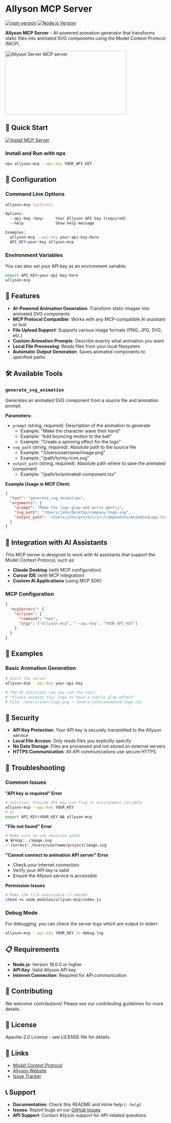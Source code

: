 # Allyson MCP Server

[![npm version](https://badge.fury.io/js/allyson-mcp.svg)](https://badge.fury.io/js/allyson-mcp)
[![Node.js Version](https://img.shields.io/node/v/allyson-mcp.svg)](https://nodejs.org)

**Allyson MCP Server** - AI-powered animation generator that transforms static files into animated SVG components using the Model Context Protocol (MCP).

<a href="https://glama.ai/mcp/servers/@isaiahbjork/allyson-mcp">
  <img width="380" height="200" src="https://glama.ai/mcp/servers/@isaiahbjork/allyson-mcp/badge" alt="Allyson Server MCP server" />
</a>

## 🚀 Quick Start
[![Install MCP Server](https://cursor.com/deeplink/mcp-install-light.svg)](https://cursor.com/install-mcp?name=allyson&config=eyJjb21tYW5kIjoibnB4IGFsbHlzb24tbWNwIC0tYXBpLWtleSBZT1VSX0FQSV9LRVkifQ%3D%3D)

### Install and Run with npx

```bash
npx allyson-mcp --api-key YOUR_API_KEY
```

## 🔧 Configuration

### Command Line Options

```bash
allyson-mcp [options]

Options:
  --api-key <key>     Your Allyson API key (required)
  --help              Show help message

Examples:
  allyson-mcp --api-key your-api-key-here
  API_KEY=your-key allyson-mcp
```

### Environment Variables

You can also set your API key as an environment variable:

```bash
export API_KEY=your-api-key-here
allyson-mcp
```

## 🎯 Features

- **AI-Powered Animation Generation**: Transform static images into animated SVG components
- **MCP Protocol Compatible**: Works with any MCP-compatible AI assistant or tool
- **File Upload Support**: Supports various image formats (PNG, JPG, SVG, etc.)
- **Custom Animation Prompts**: Describe exactly what animation you want
- **Local File Processing**: Reads files from your local filesystem
- **Automatic Output Generation**: Saves animated components to specified paths

## 🛠 Available Tools

### `generate_svg_animation`

Generates an animated SVG component from a source file and animation prompt.

**Parameters:**
- `prompt` (string, required): Description of the animation to generate
  - Example: "Make the character wave their hand"
  - Example: "Add bouncing motion to the ball"
  - Example: "Create a spinning effect for the logo"
- `svg_path` (string, required): Absolute path to the source file
  - Example: "/Users/username/image.png"
  - Example: "/path/to/my-icon.svg"
- `output_path` (string, required): Absolute path where to save the animated component
  - Example: "/path/to/animated-component.tsx"

**Example Usage in MCP Client:**
```json
{
  "tool": "generate_svg_animation",
  "arguments": {
    "prompt": "Make the logo glow and pulse gently",
    "svg_path": "/Users/john/Desktop/company-logo.svg",
    "output_path": "/Users/john/project/src/components/AnimatedLogo.tsx"
  }
}
```

## 🔌 Integration with AI Assistants

This MCP server is designed to work with AI assistants that support the Model Context Protocol, such as:

- **Claude Desktop** (with MCP configuration)
- **Cursor IDE** (with MCP integration)
- **Custom AI Applications** (using MCP SDK)

### MCP Configuration

```json
{
  "mcpServers": {
    "allyson": {
      "command": "npx",
      "args": ["allyson-mcp", "--api-key", "YOUR_API_KEY"]
    }
  }
}
```

## 📝 Examples

### Basic Animation Generation

```bash
# Start the server
allyson-mcp --api-key your-api-key

# The AI assistant can now use the tool:
# "Please animate this logo to have a subtle glow effect"
# File: /Users/john/logo.png → /Users/john/animated-logo.tsx
```

## 🔐 Security

- **API Key Protection**: Your API key is securely transmitted to the Allyson service
- **Local File Access**: Only reads files you explicitly specify
- **No Data Storage**: Files are processed and not stored on external servers
- **HTTPS Communication**: All API communications use secure HTTPS

## 🐛 Troubleshooting

### Common Issues

**"API key is required" Error**
```bash
# Solution: Provide API key via flag or environment variable
allyson-mcp --api-key YOUR_KEY
# or
export API_KEY=YOUR_KEY && allyson-mcp
```

**"File not found" Error**
```bash
# Make sure to use absolute paths
❌ Wrong: ./image.svg
✅ Correct: /Users/username/project/image.svg
```

**"Cannot connect to animation API server" Error**
- Check your internet connection
- Verify your API key is valid
- Ensure the Allyson service is accessible

**Permission Issues**
```bash
# Make the file executable if needed
chmod +x node_modules/allyson-mcp/index.js
```

### Debug Mode

For debugging, you can check the server logs which are output to stderr:

```bash
allyson-mcp --api-key YOUR_KEY 2> debug.log
```

## 📋 Requirements

- **Node.js**: Version 18.0.0 or higher
- **API Key**: Valid Allyson API key
- **Internet Connection**: Required for API communication

## 🤝 Contributing

We welcome contributions! Please see our contributing guidelines for more details.

## 📄 License

Apache-2.0 License - see LICENSE file for details.

## 🔗 Links

- [Model Context Protocol](https://modelcontextprotocol.io/)
- [Allyson Website](https://allyson.ai)
- [Issue Tracker](https://github.com/allyson/mcp/issues)

## 📞 Support

- **Documentation**: Check this README and inline help (`--help`)
- **Issues**: Report bugs on our [GitHub Issues](https://github.com/allyson/mcp/issues)
- **API Support**: Contact Allyson support for API-related questions